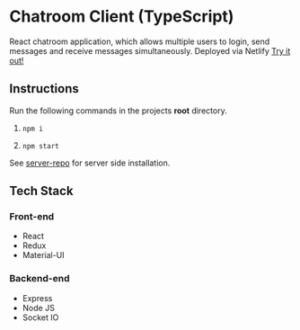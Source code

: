 # Chatroom Client (TypeScript)
React chatroom application, which allows multiple users to login, send messages and receive messages simultaneously. Deployed via Netlify [Try it out!](https://lets-get-chatty.netlify.app/)

## Instructions
Run the following commands in the projects **root** directory. 
1) `npm i`

2) `npm start`

See [server-repo](https://github.com/Beadsley/chatroom-server) for server side installation.

## Tech Stack
### Front-end 
* React
* Redux
* Material-UI

### Backend-end 
* Express
* Node JS
* Socket IO